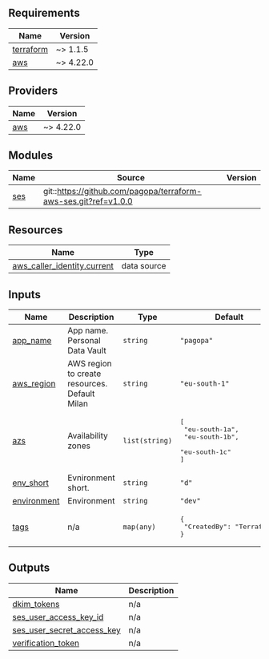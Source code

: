 ## Requirements

| Name | Version |
|------|---------|
| <a name="requirement_terraform"></a> [terraform](#requirement\_terraform) | ~> 1.1.5 |
| <a name="requirement_aws"></a> [aws](#requirement\_aws) | ~> 4.22.0 |

## Providers

| Name | Version |
|------|---------|
| <a name="provider_aws"></a> [aws](#provider\_aws) | ~> 4.22.0 |

## Modules

| Name | Source | Version |
|------|--------|---------|
| <a name="module_ses"></a> [ses](#module\_ses) | git::https://github.com/pagopa/terraform-aws-ses.git?ref=v1.0.0 |  |

## Resources

| Name | Type |
|------|------|
| [aws_caller_identity.current](https://registry.terraform.io/providers/hashicorp/aws/latest/docs/data-sources/caller_identity) | data source |

## Inputs

| Name | Description | Type | Default | Required |
|------|-------------|------|---------|:--------:|
| <a name="input_app_name"></a> [app\_name](#input\_app\_name) | App name. Personal Data Vault | `string` | `"pagopa"` | no |
| <a name="input_aws_region"></a> [aws\_region](#input\_aws\_region) | AWS region to create resources. Default Milan | `string` | `"eu-south-1"` | no |
| <a name="input_azs"></a> [azs](#input\_azs) | Availability zones | `list(string)` | <pre>[<br>  "eu-south-1a",<br>  "eu-south-1b",<br>  "eu-south-1c"<br>]</pre> | no |
| <a name="input_env_short"></a> [env\_short](#input\_env\_short) | Evnironment short. | `string` | `"d"` | no |
| <a name="input_environment"></a> [environment](#input\_environment) | Environment | `string` | `"dev"` | no |
| <a name="input_tags"></a> [tags](#input\_tags) | n/a | `map(any)` | <pre>{<br>  "CreatedBy": "Terraform"<br>}</pre> | no |

## Outputs

| Name | Description |
|------|-------------|
| <a name="output_dkim_tokens"></a> [dkim\_tokens](#output\_dkim\_tokens) | n/a |
| <a name="output_ses_user_access_key_id"></a> [ses\_user\_access\_key\_id](#output\_ses\_user\_access\_key\_id) | n/a |
| <a name="output_ses_user_secret_access_key"></a> [ses\_user\_secret\_access\_key](#output\_ses\_user\_secret\_access\_key) | n/a |
| <a name="output_verification_token"></a> [verification\_token](#output\_verification\_token) | n/a |
